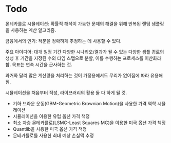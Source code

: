 # Todo

몬테카를로 시뮬레이션: 확률적 해석이 가능한 문제의 해결을 위해 반복된 랜덤 샘플링을 사용하는 계산 알고리즘. 

금융에서의 인기: 적분을 정확하게 추정하는 데 사용할 수 있다. 

주요 아이디어: 대개 일정 기간 다양한 시나리오/결과가 될 수 있는 다양한 샘플 경로의 생성 후 기간을 지정된 수의 타임 스탭으로 분할, 이를 수행하는 프로세스를 이산화라 함. 목표는 연속 시간을 근사하는 것.

과거와 달리 많은 계산량을 처리하는 것이 가정용에서도 무리가 없어짐에 따라 유용해짐.

시뮬레이션을 처음부터 작성, 라이브러리의 활용 둘 다 하게 될 것.

- 기하 브라운 운동(GBM-Geometric Brownian Motion)을 사용한 가격 역학 시뮬레이션
- 시뮬레이션을 이용한 유럽 옵션 가격 책정
- 최소 자승 몬테카를로(LSMC-Least Squares MC)을 이용한 미국 옵션 가격 책정
- Quantlib을 사용한 미국 옵션 가격 책정
- 몬테카를로를 사용한 최대 예상 손실액 추정